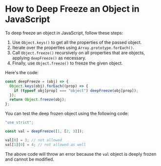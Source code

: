 # How to Deep Freeze an Object in JavaScript

To deep freeze an object in JavaScript, follow these steps:

1. Use `Object.keys()` to get all the properties of the passed object.
2. Iterate over the properties using `Array.prototype.forEach()`.
3. Call `Object.freeze()` recursively on all properties that are objects, applying `deepFreeze()` as necessary.
4. Finally, use `Object.freeze()` to freeze the given object.

Here's the code:

```js
const deepFreeze = (obj) => {
  Object.keys(obj).forEach((prop) => {
    if (typeof obj[prop] === "object") deepFreeze(obj[prop]);
  });
  return Object.freeze(obj);
};
```

You can test the deep frozen object using the following code:

```js
"use strict";

const val = deepFreeze([1, [2, 3]]);

val[0] = 3; // not allowed
val[1][0] = 4; // not allowed as well
```

The above code will throw an error because the `val` object is deeply frozen and cannot be modified.
